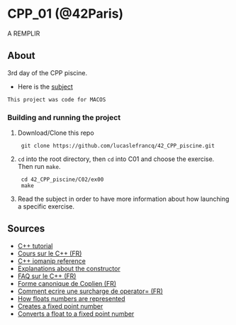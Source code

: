 # CPP_01 (@42Paris)

A REMPLIR

## About

3rd day of the CPP piscine.

- Here is the [subject][1]

`This project was code for MACOS`

### Building and running the project

1. Download/Clone this repo

        git clone https://github.com/lucaslefrancq/42_CPP_piscine.git

2. `cd` into the root directory, then `cd` into C01 and choose the exercise. Then run `make`.

        cd 42_CPP_piscine/C02/ex00
        make

3.  Read the subject in order to have more information about how launching a specific exercise.
    
## Sources

- [C++ tutorial][2]
- [Cours sur le C++ (FR)][3]
- [C++ iomanip reference][4]
- [Explanations about the constructor][5]
- [FAQ sur le C++ (FR)][6]
- [Forme canonique de Coplien (FR)][7]
- [Comment ecrire une surcharge de operator= (FR)][8]
- [How floats numbers are represented][10]
- [Creates a fixed point number][11]
- [Converts a float to a fixed point number][9]

[1]: https://github.com/lucaslefrancq/42_CPP_piscine/blob/main/C00/cpp00.en.subject.pdf
[2]: http://www.cplusplus.com/files/tutorial.pdf
[3]: https://openclassrooms.com/fr/courses/1894236-programmez-avec-le-langage-c/1894377-quest-ce-que-le-c
[4]: http://www.cplusplus.com/reference/iomanip/
[5]: https://isocpp.org/wiki/faq/ctors#init-lists
[6]: https://cpp.developpez.com/faq/cpp/
[7]: https://cpp.developpez.com/cours/cppavance/
[8]: https://cpp.developpez.com/faq/cpp/?page=La-surcharge-d-operateurs#Comment-ecrire-un-operateur-d-affectation-correct
[9]: https://embeddedartistry.com/blog/2018/07/12/simple-fixed-point-conversion-in-c/
[10]: https://www.cprogramming.com/tutorial/floating_point/understanding_floating_point.html
[11]: https://inst.eecs.berkeley.edu//~cs61c/sp06/handout/fixedpt.html